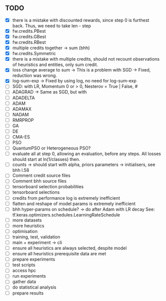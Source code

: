 ## TODO

- [x] there is a mistake with discounted rewards, since step 0 is furthest back. Thus, we need to take len - step
- [x] fw.credits.PBest
- [x] fw.credits.GBest
- [x] fw.credits.RBest
- [x] multiple credits together -> sum (bhh)
- [x] fw.credits.Symmetric
- [x] there is a mistake with multiple credits, should not recount observations of heuristics and entities, only sum credit.
- [x] loss change average to sum -> This is a problem with SGD -> Fixed, reduction was wrong.
- [x] log-sum-exp -> Fixed by using log, no need for log-sum-exp
- [ ] SGD: with LR, Momentum 0 or > 0, Nesterov = True | False, #
- [ ] ADAGRAD -> Same as SGD, but with
- [ ] ADADELTA
- [ ] ADAM
- [ ] ADAMAX
- [ ] NADAM
- [ ] RMRPROP
- [ ] GA
- [ ] DE
- [ ] CMA-ES
- [ ] PSO
- [ ] QuantumPSO or Heterogeneous PSO?
- [ ] evaluate all at step 0, allowing an evaluation, before any steps. All losses should start at ln(1/classes) then.
- [ ] counts -> should start with alpha, priors parameters -> initialisers, see bhh l.58
- [ ] Comment credit source files
- [ ] Comment bhh source files
- [ ] tensorboard selection probabilities
- [ ] tensorboard selections
- [ ] credits from performance log is extremely inefficient
- [ ] flatten and reshape of model params is extremely inefficient
- [ ] bhh hyper-params on schedule? -> do after Adam with LR decay See: tf.keras.optimizers.schedules.LearningRateSchedule
- [ ] more datasets
- [ ] more heuristics
- [ ] optimisation
- [ ] training, test, validation
- [ ] main + experiment -> cli
- [ ] ensure all heuristics are always selected, despite model
- [ ] ensure all heuristics prerequisite data are met
- [ ] prepare experiments
- [ ] test scripts
- [ ] access hpc
- [ ] run experiments
- [ ] gather data
- [ ] do statistical analysis
- [ ] prepare results

